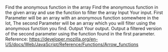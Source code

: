 Find the anonymous function in the array
Find the anonymous function in the given array and use the function to filter the array
Input
Your input. First Parameter will be an array with an anonymous function somewhere in the lot, The second Parameter will be an array which you will filter using the anonymous function you find.
Output
Your output. Output a filtered version of the second parameter using the function found in the first parameter.
Reference: https://developer.mozilla.org/en-US/docs/Web/JavaScript/Reference/Functions/Arrow_functions